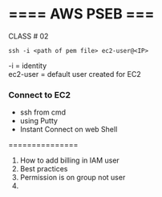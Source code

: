 # ==== AWS PSEB === 

CLASS # 02

``` ssh -i <path of pem file> ec2-user@<IP> ```

-i = identity </br>
ec2-user = default user created for EC2

### Connect to EC2
- ssh from cmd
- using Putty
- Instant Connect on web Shell


===============
1. How to add billing in IAM user
2. Best practices
3. Permission is on group not user
4. 
















